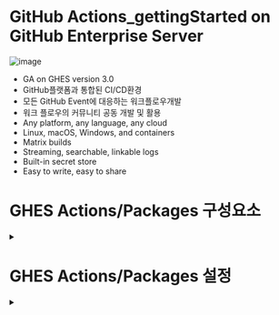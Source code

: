 # GitHub Actions_gettingStarted on GitHub Enterprise Server
![image](https://user-images.githubusercontent.com/40287191/121128830-fa826100-c866-11eb-80be-55502d6a757f.png)
- GA on GHES version 3.0
- GitHub플랫폼과 통합된 CI/CD환경
- 모든 GitHub Event에 대응하는 워크플로우개발
- 워크 플로우의 커뮤니티 공동 개발 및 활용
- Any platform, any language, any cloud
- Linux, macOS, Windows, and containers
- Matrix builds
- Streaming, searchable, linkable logs
- Built-in secret store
- Easy to write, easy to share

# GHES Actions/Packages 구성요소
<details><summary> </summary>
<p>
  - GitHub Enterprise Server with version 3.0 or higher
  - Self-hosted Runner
     - 실제 Job을 수행할 환경 (Linux/Window/Mac)
     - GitHub-hosted runner는 현재 GitHub Enterprise Cloud에서만 가능 (GitHub Enterprise Server는 향후지원예정)
  - S3 compatible blob storage
     - Actions 로그 및 Packages 저장용
     - AWS, Azure
     - 순수 온프렘을 위해서는 MinIO NAS Gateway
  
</p>
</details>

# GHES Actions/Packages 설정
<details><summary> </summary>
<p>
  ### 1. Instance에서 Actions/Packages 활성화 및 S3 blob storage 설정
    ![image](https://user-images.githubusercontent.com/40287191/121130254-1edf3d00-c869-11eb-92a9-c257de7c6905.png)

    ![image](https://user-images.githubusercontent.com/40287191/121130276-256db480-c869-11eb-98b1-3abc986daf9b.png)

    
  ### 2. GitHub Enterprise 레벨에서의 조직별 활성화/비활성화 설정 
  
  ### 3. GitHub Enterprise 레벨에서의 Actions 허용 정책 설정
  
  ### 4. Org 레벨에서의 Actions 허용 정책 설정
  
  ### 5. Repo 레벨에서의 Actions 허용 정책 설정

</p>
</details>
